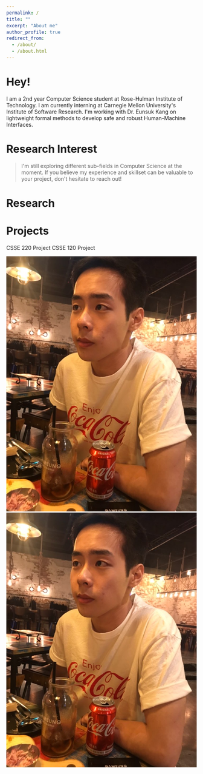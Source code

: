 ```yaml
---
permalink: /
title: ""
excerpt: "About me"
author_profile: true
redirect_from: 
  - /about/
  - /about.html
---
```

Hey! 	
======
I am a 2nd year Computer Science student at Rose-Hulman Institute of Technology. I am currently interning at Carnegie Mellon University's Institute of Software Research.
I'm working with Dr. Eunsuk Kang on lightweight formal methods to develop safe and robust Human-Machine Interfaces.

Research Interest
======
>I'm still exploring different sub-fields in Computer Science at the moment. If you believe my experience and skillset can be valuable to your project, don't hesitate to reach out!

Research
=====

Projects
======
CSSE 220 Project
CSSE 120 Project

![](images/image.jpg)
<img src = "images/image.jpg">
